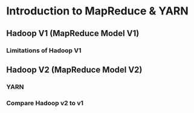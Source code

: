 # Introduction to MapReduce & YARN
## Hadoop V1 (MapReduce Model V1)
### Limitations of Hadoop V1
## Hadoop V2 (MapReduce Model V2)
### YARN
### Compare Hadoop v2 to v1